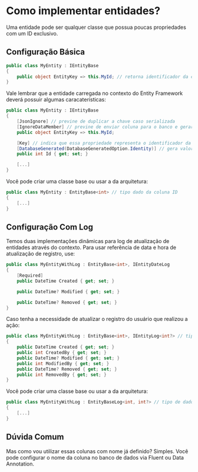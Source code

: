 # Como implementar entidades?
Uma entidade pode ser qualquer classe que possua poucas propriedades com um ID exclusivo.

## Configuração Básica
```csharp
public class MyEntity : IEntityBase
{
    public object EntityKey => this.MyId; // retorna identificador da classe (ID)
}
```

Vale lembrar que a entidade carregada no contexto do Entity Framework deverá possuir algumas caracaterísticas:
```csharp
public class MyEntity : IEntityBase
{
    [JsonIgnore] // previne de duplicar a chave caso serializada
    [IgnoreDataMember] // previne de enviar coluna para o banco e gerar exceções
    public object EntityKey => this.MyId;

    [Key] // indica que essa propriedade representa o identificador da entidade
    [DatabaseGenerated(DatabaseGeneratedOption.Identity)] // gera valor automáticamente para a coluna no momento da persistência
    public int Id { get; set; }

    [...]
}
```

Você pode criar uma classe base ou usar a da arquitetura:
```csharp
public class MyEntity : EntityBase<int> // tipo dado da coluna ID
{
    [...]
}
```

## Configuração Com Log
Temos duas implementações dinâmicas para log de atualização de entidades através do contexto. Para usar referência de data e hora de atualização de registro, use:
```csharp
public class MyEntityWithLog : EntityBase<int>, IEntityDateLog
{
    [Required]
    public DateTime Created { get; set; }

    public DateTime? Modified { get; set; }

    public DateTime? Removed { get; set; }
}
```

Caso tenha a necessidade de atualizar o registro do usuário que realizou a ação:
```csharp
public class MyEntityWithLog : EntityBase<int>, IEntityLog<int?> // tipo de dado da coluna de usuário id
{
    public DateTime Created { get; set; }
    public int CreatedBy { get; set; }
    public DateTime? Modified { get; set; }
    public int ModifiedBy { get; set; }
    public DateTime? Removed { get; set; }
    public int RemovedBy { get; set; }
}
```

Você pode criar uma classe base ou usar a da arquitetura:
```csharp
public class MyEntityWithLog : EntityBaseLog<int, int?> // tipo de dado da coluna id e de usuário id
{
    [...]
}
```

## Dúvida Comum
Mas como vou utilizar essas colunas com nome já definido? Simples. Você pode configurar o nome da coluna no banco de dados via Fluent ou Data Annotation.